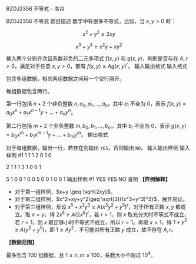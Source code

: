 



BZOJ2356 不等式 - 洛谷














BZOJ2356 不等式
题目描述
数学中有很多不等式，比如，当 $x,y>0$ 时：

$$x^2+y^2 \geq 2xy$$

$$x^3+y^3 \geq x^2y+xy^2$$

输入两个分别齐次且系数非负的二元多项式 $f(x,y)$ 和 $g(x,y)$，判断是否存在 $A,r>0$，满足对于任意 $x,y>0$，都有 $f(x,y)\geq Ag(x,y)^r$。
输入输出格式
输入格式

包含多组数据，相邻两组数据之间用一个空行隔开。

每组数据包含两行。

第一行包括 $n+2$ 个非负整数 $n,a_0,a_1,\dots,a_n$，其中 $a_i$ 不全为 $0$，表示 $f(x,y)=a_0x^n+a_1x^{n-1}y+\dots+a_ny^n$。

第二行包括 $m+2$ 个非负整数 $m,b_0,b_1,\dots,b_m$，其中 $b_i$ 不全为 $0$，表示 $g(x,y)=b_0x^m+b_1x^{m-1}y+\dots+b_my^m$。
输出格式

对于每组数据，输出一行，若存在则输出 `YES`，否则输出 `NO`。
输入输出样例
输入样例 #1
1 1 1
2 0 1 0

2 1 1 1
3 1 0 0 1

5 1 0 0 1 0 0
5 0 0 1 0 0 1
输出样例 #1
YES
YES
NO
说明
**【样例解释】**

- 对于第一组样例，$x+y \geq \sqrt{2xy}$。
- 对于第二组样例，$x^2+xy+y^2\geq \sqrt[3]{(x^3+y^3)^2}$，展开易证。
- 对于第三组样例，反设 $x^5+x^2y^3 \geq A(x^3y^2+y^5)^r$，对于所有正数 $x,y$ 都成立。取 $x=y$，得 $2x^5\geq A(2x^5)^r$，若 $r>1$，则 $x$ 取充分大时不等式不成立，若 $r<1$，则 $x$ 取足够小时不等式不成立，所以 $r=1$。再取 $x=1$，得 $1+y^3 \geq A(y^2+y^5)$，即 $1\geq Ay^2$，不可能对所有正数 $y$ 成立，故不存在 $A,r$。

**【数据范围】**

最多包含 $100$ 组数据，且 $1\leq n,m\leq 100$，系数大小不超过 $10^4$。






